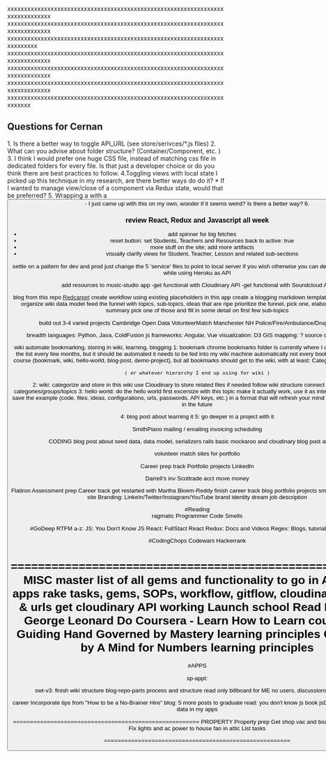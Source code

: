 
xxxxxxxxxxxxxxxxxxxxxxxxxxxxxxxxxxxxxxxxxxxxxxxxxxxxxxxxxxxxxxxxxxxxxxxxxxxxxx
xxxxxxxxxxxxxxxxxxxxxxxxxxxxxxxxxxxxxxxxxxxxxxxxxxxxxxxxxxxxxxxxxxxxxxxxxxxxxx
xxxxxxxxxxxxxxxxxxxxxxxxxxxxxxxxxxxxxxxxxxxxxxxxxxxxxxxxxxxxxxxxxxxxxxxxxx
xxxxxxxxxxxxxxxxxxxxxxxxxxxxxxxxxxxxxxxxxxxxxxxxxxxxxxxxxxxxxxxxxxxxxxxxxxxxxx
xxxxxxxxxxxxxxxxxxxxxxxxxxxxxxxxxxxxxxxxxxxxxxxxxxxxxxxxxxxxxxxxxxxxxxxxxxxxxx
xxxxxxxxxxxxxxxxxxxxxxxxxxxxxxxxxxxxxxxxxxxxxxxxxxxxxxxxxxxxxxxxxxxxxxxxxxxxxx
xxxxxxxxxxxxxxxxxxxxxxxxxxxxxxxxxxxxxxxxxxxxxxxxxxxxxxxxxxxxxxxxxxxxxxxx


<h2>Questions for Cernan</h2>
1. Is there a better way to toggle API_URL (see store/serivces/*.js files)
2. What can you advise about folder structure? (Container/Component, etc. )
3. I think I would prefer one huge CSS file, instead of matching css file in dedicated folders for every file. Is that just a developer choice or do you think there are best practices to follow.
4.Toggling views with local state  
    I picked up this technique in my research, are there better ways do do it?
  * If I wanted to manage view/close of a component via Redux state, would that be preferred?
5.  Wrapping a <Link /> with a <button>
  - I just came up with this on my own, wonder if it seems weird? Is there a better way?
6.



### review React, Redux and Javascript all week

- add spinner for big fetches
- reset button: set Students, Teachers and Resources back to active: true
- more stuff on the site; add more artifacts 
- visually clarify views for Student, Teacher, Lesson and related sub-sections

settle on a pattern for dev and prod 
just change the 5 'service' files to point to local server if you wish
otherwise you can develop local client app, while using Heroku as API

add resources to music-studio app
  -get functional with Cloudinary API
  -get functional with Soundcloud API

blog from this repo
[Redcarpet](https://github.com/vmg/redcarpet)
  create workflow using existing placeholders in this app
  create a blogging markdown template, prefilled with styles 
  organize wiki data model
    feed the funnel with topics, sub-topics, ideas that are ripe
    prioritize the funnel, pick one, elaborate its outline and summary
    pick one of those and fill in some detail on first few sub-topics

build out 3-4 varied projects 
  Cambridge Open Data
  VolunteerMatch
  Manchester NH Police/Fire/Ambulance/Drugs epidemic


breadth
  languages:      Python, Java, ColdFusion
  js frameworks:  Angular, Vue
  visualization:  D3
  GIS mapping:    ?
  source control:  git chops


wiki
  automate bookmarking, storing in wiki, learning, blogging
  1: bookmark 
    chrome bookmarks folder is currently where I capture these
    I export the list every few months, but it should be automated
    it needs to be fed into my wiki machine automatically
    not every bookmark completes the course (bookmark, wiki, hello-world, blog-post, demo-project), but all bookmarks should get to the wiki, with at least:
    Category
    Group
    Topic
    tags

    ( or whatever hierarchy I end up using for wiki )


  2: wiki: 
    categorize and store in this wiki
    use Cloudinary to store related files if needed
    follow wiki structure
    connect it to other wiki categories/groups/topics 
  3: hello world: 
    do the hello world first excersize with this topic
    make it actually work, use it as intended, do an example
    save the example (code, files, ideas, configurations, urls, passwords, API keys, etc.) in a format that will refresh your mind when you find it again in the future

  4: blog post about learning it
  5: go deeper in a project with it

 

SmithPiano
  mailing / emailing
  invoicing
  scheduling
 
CODING
blog post about seed data, data model, serializers rails basic mockaroo and cloudinary
blog post about D3

volunteer match sites for portfolio 

Career prep track
Portfolio projects
LinkedIn

Darrell’s inv
Scottrade acct move money
 

Flatiron
  Assessment prep
  Career track
  get restarted with Martha Bloem-Reddy
  finish career track
  blog
  portfolio projects
  smithWEBtek site
  BSTrio site
  Branding: LinkeIn/Twitter/Instagram/YouTube brand identity
  dream job description
 
#Reading  
  ragmatic Programmer
  Code Smells

#GoDeep RTFM a-z: 
  JS:     You Don't Know JS
  React:  FullStact React
  Redux:  Docs and Videos
  Regex:  Blogs, tutorials
  Bootstrap
  D3

#CodingChops
  Codewars
  Hackerrank
    
 

=======================================================
MISC
master list of all gems and functionality to go in ALL rails apps
    rake tasks, gems, SOPs, workflow, gitflow, cloudinary images & urls
    get cloudinary API working
    Launch school
        Read Mastery - George Leonard
    Do Coursera - Learn How to Learn course
    The Guiding Hand
    Governed by Mastery learning principles
    Governed by A Mind for Numbers learning principles
=======================================================
#APPS

sp-appt:

swt-v3:
    finish wiki structure
    blog-repo-parts process and structure
    read only billboard for ME no users, discussions, just my shit
  
career
    Incorporate tips from "How to be a No-Brainer Hire"
    blog: 5 more posts to graduate
    read:    you don't know js book
    jsD3:    do hello world with data in my apps
 
   
=======================================================
PROPERTY
Property prep    Get shop vac and boards organized in attic
    Fix lights and ac power to house fan in attic
    List tasks

=======================================================
 